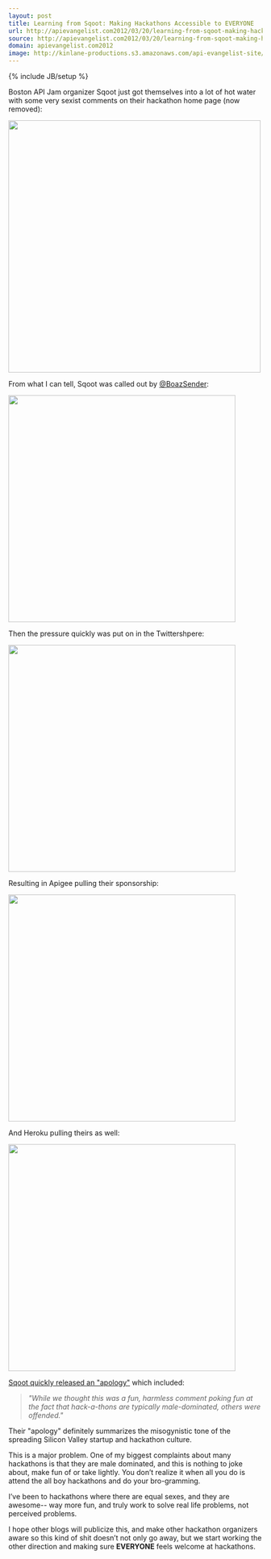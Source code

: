 ```yaml
---
layout: post
title: Learning from Sqoot: Making Hackathons Accessible to EVERYONE
url: http://apievangelist.com2012/03/20/learning-from-sqoot-making-hackathons-accessible-to-everyone/
source: http://apievangelist.com2012/03/20/learning-from-sqoot-making-hackathons-accessible-to-everyone/
domain: apievangelist.com2012
image: http://kinlane-productions.s3.amazonaws.com/api-evangelist-site/blog/api-jam.jpg
---
```

{% include JB/setup %}<p>
     Boston API Jam organizer Sqoot just got themselves into a lot of hot water with some very sexist comments on their hackathon home page (now removed):
</p>
<p>
     <img src="http://kinlane-productions.s3.amazonaws.com/api-evangelist/sqoot/boston-api-jam.png"  width="500" />
</p>
<p>
     From what I can tell, Sqoot was called out by <a href="https://twitter.com/!/BoazSender">@BoazSender</a>:
</p>
<p>
     <img src="http://kinlane-productions.s3.amazonaws.com/api-evangelist/sqoot/Sqoot-Boaz-Sender-.png"  width="450" />
</p>
<p>
     Then the pressure quickly was put on in the Twittershpere:
</p>
<p>
     <img src="http://kinlane-productions.s3.amazonaws.com/api-evangelist/sqoot/sqoot-jacobian.png"  width="450" />
</p>
<p>
     Resulting in Apigee pulling their sponsorship:
</p>
<p>
     <img src="http://kinlane-productions.s3.amazonaws.com/api-evangelist/sqoot/Sqoot-Apigee.png"  width="450" />
</p>
<p>
     And Heroku pulling theirs as well:
</p>
<p>
     <img src="http://kinlane-productions.s3.amazonaws.com/api-evangelist/sqoot/sqoot-heroku.png"  width="450" />
</p>
<p>
     <a href="https://docs.google.com/document/d/1tCdfaMOC2xmx9LFsn7At_34uabeqjqaB4mbNjj1j4N8/preview?pli=1&amp;sle=true">Sqoot quickly released an "apology"</a> which included:
</p>
<blockquote>
     <em>"While we thought this was a fun, harmless comment poking fun at the fact that hack-a-thons are typically male-dominated, others were offended."</em>
</blockquote>
<p>
     Their "apology" definitely summarizes the misogynistic tone of the spreading Silicon Valley startup and hackathon culture.
</p>
<p>
     This is a major problem. One of my biggest complaints about many hackathons is that they are male dominated, and this is nothing to joke about, make fun of or take lightly. You don’t realize it when all you do is attend the all boy hackathons and do your bro-gramming.
</p>
<p>
     I’ve been to hackathons where there are equal sexes, and they are awesome-- way more fun, and truly work to solve real life problems, not perceived problems.
</p>
<p>
     I hope other blogs will publicize this, and make other hackathon organizers aware so this kind of shit doesn’t not only go away, but we start working the other direction and making sure <strong>EVERYONE</strong> feels welcome at hackathons.
</p>
